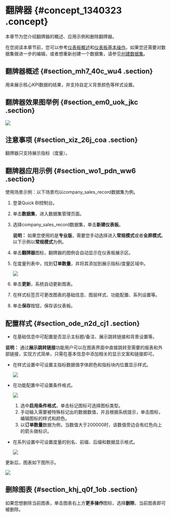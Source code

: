 # 翻牌器 {#concept_1340323 .concept}

本章节为您介绍翻牌器的概述、应用示例和删除翻牌器。

在您阅读本章节前，您可以参考[仪表板概述](cn.zh-CN/用户指南/仪表板制作/仪表板概述.md#)和[仪表板基本操作](cn.zh-CN/用户指南/仪表板制作/仪表板基本操作/仪表板基本操作概述.md#)。如果您还需要对数据集做进一步的编辑，或者想重新创建一个数据集，请参见[创建数据集](cn.zh-CN/用户指南/数据建模/管理数据集/创建数据集.md#)。

## 翻牌器概述 {#section_mh7_40c_wu4 .section}

用来展示核心KPI数据的结果，并支持自定义背景颜色等样式设置。

## 翻牌器效果图举例 {#section_em0_uok_jkc .section}

![](http://static-aliyun-doc.oss-cn-hangzhou.aliyuncs.com/assets/img/1068751/156526366754133_zh-CN.png)

## 注意事项 {#section_xiz_26j_coa .section}

翻牌器只支持展示指标（度量）。

## 翻牌器应用示例 {#section_wo1_pdn_ww6 .section}

使用场景示例：以下场景均以company\_sales\_record数据集为例。

1.  登录Quick BI控制台。
2.  单击**数据集**，进入数据集管理页面。
3.  选择company\_sales\_record数据集，单击**新建仪表板**。

    **说明：** 如果您使用的是**专业版**，需要您手动选择进入**常规模式**或者**全屏模式**。以下示例以**常规模式**为例。

4.  单击**翻牌器**图标，翻牌器的图例会自动显示在仪表板展示区。
5.  在度量列表中，找到**订单数量**，并将其添加到展示指标/度量区域中。

    ![](http://static-aliyun-doc.oss-cn-hangzhou.aliyuncs.com/assets/img/1068751/156526366754134_zh-CN.png)

6.  单击**更新**，系统自动更新图表。
7.  在样式标签页可更改图表的基础信息、图层样式、功能配置、系列设置等。
8.  单击**保存**按钮，保存该仪表板。

## 配置样式 {#section_ode_n2d_cj1 .section}

-   在基础信息中可配置是否显示主标题/备注、展示跳转链接和背景设置等。

**说明：** 通过**展示跳转链接**功能用户可以在图表界面中直接跳转至需要的报表和外部链接，实现方式简单，只需在基本信息中添加相关的显示文案和链接即可。

-   在样式设置中可设置主指标数据值字体颜色和指标块内位置显示样式。

    ![](http://static-aliyun-doc.oss-cn-hangzhou.aliyuncs.com/assets/img/1068751/156526366754139_zh-CN.png)

-   在功能配置中可设置条件格式。

    ![](http://static-aliyun-doc.oss-cn-hangzhou.aliyuncs.com/assets/img/1068751/156526366752990_zh-CN.png)

    1.  选中**启用条件格式**，单击标记图标可选择图标类型。
    2.  手动输入需要被特殊标记出的数据数值，并且根据系统提示，单击图标，编辑图标的样式和颜色。
    3.  以**订单数量**数据为例，当数值大于200000时，该数值旁边会有红色向上的箭头做标识。
-   在系列设置中可设置度量的别名、前缀、后缀和数据显示格式。

    ![](http://static-aliyun-doc.oss-cn-hangzhou.aliyuncs.com/assets/img/1068751/156526366854143_zh-CN.png)


更新后，图表如下图所示。

![](http://static-aliyun-doc.oss-cn-hangzhou.aliyuncs.com/assets/img/1068751/156526366854145_zh-CN.png)

## 删除图表 {#section_khj_q0f_1ob .section}

如果您想删除当前图表，单击图表右上方**更多操作**图标，选择**删除**，当前图表即可被删除。

